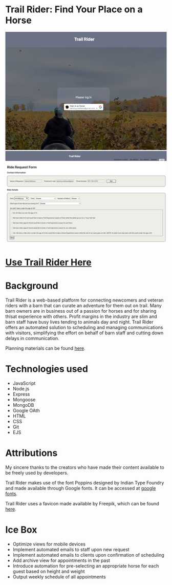 
# Trail Rider: Find Your Place on a Horse

![screenshot](./public//assets/tr-landing.png)
![screenshot](./public/assets/tr-rideform.png)

# [Use Trail Rider Here](https://trail-riders.fly.dev/)

# Background

Trail Rider is a web-based platform for connecting newcomers and veteran riders with a barn that can curate an adventure for them out on trail.
Many barn owners are in business out of a passion for horses and for sharing thlsat experience with others. Profit margins in the industry are slim and barn staff have busy lives tending to animals day and night.  Trail Rider offers an automated solution to scheduling and managing communications with visitors, simplifying the effort on behalf of barn staff and cutting down delays in communication.

Planning materials can be found [here](https://trello.com/b/0rCPyo9P/trail-rider).



# Technologies used
* JavaScript
* Node.js
* Express
* Mongoose
* MongoDB
* Google OAth
* HTML
* CSS
* Git
* EJS


# Attributions
My sincere thanks to the creators who have made their content available to be freely used by developers.

Trail Rider makes use of the font Poppins designed by Indian Type Foundry and made available through Google fonts.  It can be accessed at [google fonts](https://fonts.google.com/specimen/Poppins?query=poppins).

Trail Rider uses a favicon made available by Freepik, which can be found [here](https://www.flaticon.com/free-icon/black-head-horse-side-view-with-horsehair_32904).



# Ice Box
- Optimize views for mobile devices
- Implement automated emails to staff upon new request
- Implement automated emails to clients upon confirmation of scheduling
- Add archive view for appointments in the past
- Introduce automation for pre-selecting an appropriate horse for each guest based on height and weight
- Output weekly schedule of all appointments
